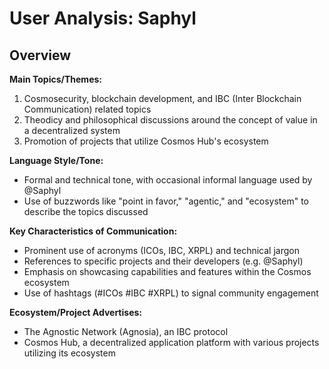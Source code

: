 # User Analysis: Saphyl

## Overview

**Main Topics/Themes:**

1. Cosmosecurity, blockchain development, and IBC (Inter Blockchain Communication) related topics
2. Theodicy and philosophical discussions around the concept of value in a decentralized system
3. Promotion of projects that utilize Cosmos Hub's ecosystem

**Language Style/Tone:**

* Formal and technical tone, with occasional informal language used by @Saphyl
* Use of buzzwords like "point in favor," "agentic," and "ecosystem" to describe the topics discussed

**Key Characteristics of Communication:**

* Prominent use of acronyms (ICOs, IBC, XRPL) and technical jargon
* References to specific projects and their developers (e.g. @Saphyl)
* Emphasis on showcasing capabilities and features within the Cosmos ecosystem
* Use of hashtags (#ICOs #IBC #XRPL) to signal community engagement

**Ecosystem/Project Advertises:**

* The Agnostic Network (Agnosia), an IBC protocol
* Cosmos Hub, a decentralized application platform with various projects utilizing its ecosystem